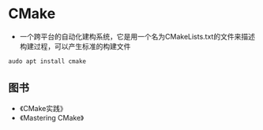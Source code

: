 # CMake

* 一个跨平台的自动化建构系统，它是用一个名为CMakeLists.txt的文件来描述构建过程，可以产生标准的构建文件


```sh
audo apt install cmake
```

## 图书

* 《CMake实践》
* 《Mastering CMake》
